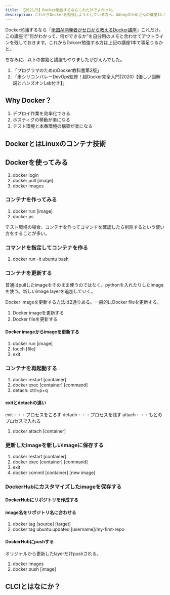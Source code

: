 ```yaml
---
title: 【2021/5】Docker勉強するならこれだけでよかった。
description: これからDockerを勉強しようとしている方へ。Udemyのかめさんの講座14.5時間をこなせば、個人開発がきっと捗ることでしょう。
---
```


Docker勉強するなら「<a href="https://www.udemy.com/course/aidocker/" target="_blank">米国AI開発者がゼロから教えるDocker講座</a>」これだけ。この講座で”何がわかって、何ができるか”を自分用のメモと合わせてアウトラインを残しておきます。これからDokcer勉強する方は上記の講座1本で事足りるかと。

ちなみに、以下の書籍と講座もやりましたがぴえんでした。

1. 「プログラマのためのDocker教科書第2版」
2. 「米シリコンバレーDevOps監修！超Docker完全入門(2020)【優しい図解説とハンズオンLab付き】」
<!--more-->

## Why Docker？

1. デプロイ作業を効率化できる
2. ホスティグの移動が楽になる
3. テスト環境と本番環境の構築が楽になる

## DockerとはLinuxのコンテナ技術

## Dockerを使ってみる

1. docker login
2. docker pull [image]
3. docker images

### コンテナを作ってみる

1. docker run [image]
2. docker ps

テスト環境の場合、コンテナを作ってコマンドを確認したら削除するという使い方をすることが多い。

### コマンドを指定してコンテナを作る

1. docker run -it ubuntu bash

### コンテナを更新する

普通はpullしたimageをそのまま使うのではなく、pythonを入れたりしたimageを使う。新しいimage layerを追加していく。

Docker imageを更新する方法は2通りある。一般的にDocker fileを更新する。

1. Docker imageを更新する
2. Docker fileを更新する

#### Docker imageからimageを更新する

1. docker run [image]
2. touch [file]
3. exit

### コンテナを再起動する

1. docker restart [container]
2. docker exec [container] [command]
3. detach: ctrl+p+q

#### exitとdetachの違い

exit・・・プロセスをころす
detach・・・プロセスを残す
attach・・・もとのプロセスで入れる

1. docker attach [container]

### 更新したimageを新しいimageに保存する

1. docker restart [container]
2. docker exec [container] [command]
3. exit
4. docker commit [container] [new image]

### DockerHubにカスタマイズしたimageを保存する

#### DockerHubにリポジトリを作成する

#### image名をリポジトリ名に合わせる

1. docker tag [source] [target]
2. docker tag ubuntu:updated [username]/my-first-repo

#### DockerHubにpushする

オリジナルから更新したlayerだけpushされる。

1. docker images
2. docker push [image]


## CLCIとはなにか？
